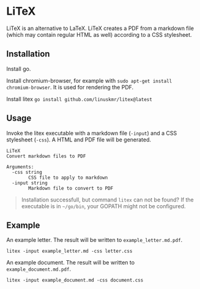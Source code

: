 # LiTeX

LiTeX is an alternative to LaTeX. LiTeX creates a PDF from a markdown file (which may contain regular HTML as well) according to a CSS stylesheet.

## Installation

Install go.

Install chromium-browser, for example with `sudo apt-get install chromium-browser`. It is used for rendering the PDF.

Install litex `go install github.com/linuskmr/litex@latest`

## Usage

Invoke the litex executable with a markdown file (`-input`) and a CSS stylesheet (`-css`). A HTML and PDF file will be generated.

```
LiTeX
Convert markdown files to PDF

Arguments:
  -css string
    	CSS file to apply to markdown
  -input string
    	Markdown file to convert to PDF
```

> Installation successfull, but command `litex` can not be found? If the executable is in `~/go/bin`, your GOPATH might not be configured.

## Example

An example letter. The result will be written to `example_letter.md.pdf`.

```
litex -input example_letter.md -css letter.css
```

An example document. The result will be written to `example_document.md.pdf`.

```
litex -input example_document.md -css document.css
```